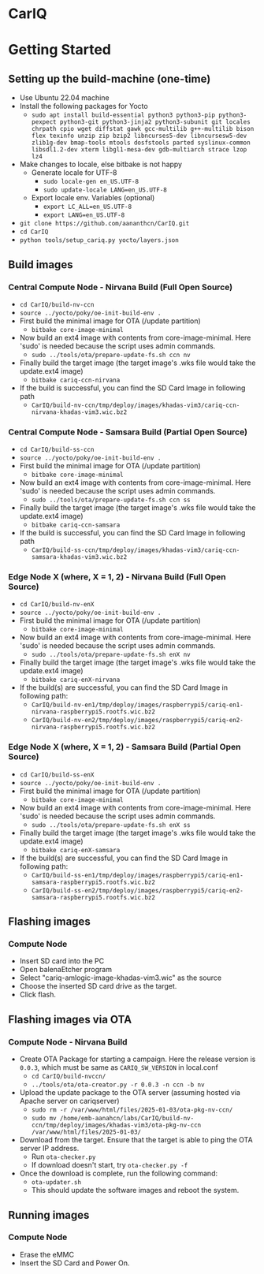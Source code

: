 # CarIQ



# Getting Started
## Setting up the build-machine (one-time)
 * Use Ubuntu 22.04 machine
 * Install the following packages for Yocto
	* `sudo apt install build-essential python3 python3-pip python3-pexpect python3-git python3-jinja2 python3-subunit git locales chrpath cpio wget diffstat gawk gcc-multilib g++-multilib bison flex texinfo unzip zip bzip2 libncurses5-dev libncursesw5-dev zlib1g-dev bmap-tools mtools dosfstools parted syslinux-common libsdl1.2-dev xterm libgl1-mesa-dev gdb-multiarch strace lzop lz4`
 * Make changes to locale, else bitbake is not happy
	* Generate locale for UTF-8
		* `sudo locale-gen en_US.UTF-8`
		* `sudo update-locale LANG=en_US.UTF-8`
	* Export locale env. Variables (optional)
		* `export LC_ALL=en_US.UTF-8`
		* `export LANG=en_US.UTF-8`
 * `git clone https://github.com/aananthcn/CarIQ.git`
 * `cd CarIQ`
 * `python tools/setup_cariq.py yocto/layers.json`


 ## Build images
 ### Central Compute Node - Nirvana Build (Full Open Source)
 * `cd CarIQ/build-nv-ccn`
 * `source ../yocto/poky/oe-init-build-env .`
 * First build the minimal image for OTA (/update partition)
   * `bitbake core-image-minimal`
 * Now build an ext4 image with contents from core-image-minimal. Here 'sudo' is needed because the script uses admin commands.
   * `sudo ../tools/ota/prepare-update-fs.sh ccn nv`
 * Finally build the target image (the target image's .wks file would take the update.ext4 image)
   * `bitbake cariq-ccn-nirvana`
 * If the build is successful, you can find the SD Card Image in following path
   * `CarIQ/build-nv-ccn/tmp/deploy/images/khadas-vim3/cariq-ccn-nirvana-khadas-vim3.wic.bz2`


 ### Central Compute Node - Samsara Build (Partial Open Source)
 * `cd CarIQ/build-ss-ccn`
 * `source ../yocto/poky/oe-init-build-env .`
 * First build the minimal image for OTA (/update partition)
   * `bitbake core-image-minimal`
 * Now build an ext4 image with contents from core-image-minimal. Here 'sudo' is needed because the script uses admin commands.
   * `sudo ../tools/ota/prepare-update-fs.sh ccn ss`
 * Finally build the target image (the target image's .wks file would take the update.ext4 image)
   * `bitbake cariq-ccn-samsara`
 * If the build is successful, you can find the SD Card Image in following path
   * `CarIQ/build-ss-ccn/tmp/deploy/images/khadas-vim3/cariq-ccn-samsara-khadas-vim3.wic.bz2`


### Edge Node X (where, X = 1, 2) - Nirvana Build (Full Open Source)
 * `cd CarIQ/build-nv-enX`
 * `source ../yocto/poky/oe-init-build-env .`
 * First build the minimal image for OTA (/update partition)
   * `bitbake core-image-minimal`
 * Now build an ext4 image with contents from core-image-minimal. Here 'sudo' is needed because the script uses admin commands.
   * `sudo ../tools/ota/prepare-update-fs.sh enX nv`
 * Finally build the target image (the target image's .wks file would take the update.ext4 image)
   * `bitbake cariq-enX-nirvana`
 * If the build(s) are successful, you can find the SD Card Image in following path:
   * `CarIQ/build-nv-en1/tmp/deploy/images/raspberrypi5/cariq-en1-nirvana-raspberrypi5.rootfs.wic.bz2`
   * `CarIQ/build-nv-en2/tmp/deploy/images/raspberrypi5/cariq-en2-nirvana-raspberrypi5.rootfs.wic.bz2`

  ### Edge Node X (where, X = 1, 2) - Samsara Build (Partial Open Source)
 * `cd CarIQ/build-ss-enX`
 * `source ../yocto/poky/oe-init-build-env .`
 * First build the minimal image for OTA (/update partition)
   * `bitbake core-image-minimal`
 * Now build an ext4 image with contents from core-image-minimal. Here 'sudo' is needed because the script uses admin commands.
   * `sudo ../tools/ota/prepare-update-fs.sh enX ss`
 * Finally build the target image (the target image's .wks file would take the update.ext4 image)
   * `bitbake cariq-enX-samsara`
 * If the build(s) are successful, you can find the SD Card Image in following path:
   * `CarIQ/build-ss-en1/tmp/deploy/images/raspberrypi5/cariq-en1-samsara-raspberrypi5.rootfs.wic.bz2`
   * `CarIQ/build-ss-en2/tmp/deploy/images/raspberrypi5/cariq-en2-samsara-raspberrypi5.rootfs.wic.bz2`


## Flashing images
### Compute Node
 * Insert SD card into the PC
 * Open balenaEtcher program
 * Select "cariq-amlogic-image-khadas-vim3.wic" as the source
 * Choose the inserted SD card drive as the target.
 * Click flash.

## Flashing images via OTA
### Compute Node - Nirvana Build
 * Create OTA Package for starting a campaign. Here the release version is `0.0.3`, which must be same as `CARIQ_SW_VERSION` in local.conf
   * `cd CarIQ/build-nvccn/`
   * `../tools/ota/ota-creator.py -r 0.0.3 -n ccn -b nv`
 * Upload the update package to the OTA server (assuming hosted via Apache server on cariqserver)
   * `sudo rm -r /var/www/html/files/2025-01-03/ota-pkg-nv-ccn/`
   * `sudo mv /home/emb-aanahcn/labs/CarIQ/build-nv-ccn/tmp/deploy/images/khadas-vim3/ota-pkg-nv-ccn /var/www/html/files/2025-01-03/`
 * Download from the target. Ensure that the target is able to ping the OTA server IP address.
   * Run `ota-checker.py`
   * If download doesn't start, try `ota-checker.py -f`
 * Once the download is complete, run the following command:
   * `ota-updater.sh`
   * This should update the software images and reboot the system.


## Running images
### Compute Node
 * Erase the eMMC
 * Insert the SD Card and Power On.
